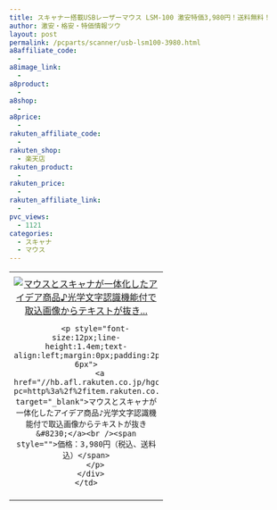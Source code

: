 ```yaml
---
title: スキャナー搭載USBレーザーマウス LSM-100 激安特価3,980円！送料無料！
author: 激安・格安・特価情報ツウ
layout: post
permalink: /pcparts/scanner/usb-lsm100-3980.html
a8affiliate_code:
  -
a8image_link:
  -
a8product:
  -
a8shop:
  -
a8price:
  -
rakuten_affiliate_code:
  -
rakuten_shop:
  - 楽天店
rakuten_product:
  -
rakuten_price:
  -
rakuten_affiliate_link:
  -
pvc_views:
  - 1121
categories:
  - スキャナ
  - マウス
---
```

<table border="0" cellpadding="0" cellspacing="0">
  <tr>
    <td valign="top">
      <div style="border:1px none;margin:0px;padding:6px 0px;width:260px;text-align:center;float:left">
        <a href="//hb.afl.rakuten.co.jp/hgc/02d0120c.93a9cadb.0228af4b.2dfc2ab0/?pc=http%3a%2f%2fitem.rakuten.co.jp%2farchisite%2faa1181200%2f%3fscid%3daf_link_tbl&m=http%3a%2f%2fm.rakuten.co.jp%2farchisite%2fi%2f10005335%2f" target="_blank"><img src="//hbb.afl.rakuten.co.jp/hgb/?pc=http%3a%2f%2fthumbnail.image.rakuten.co.jp%2f%400_mall%2farchisite%2fcabinet%2fimg61617377.jpg%3f_ex%3d240x240&m=http%3a%2f%2fthumbnail.image.rakuten.co.jp%2f%400_mall%2farchisite%2fcabinet%2fimg61617377.jpg" alt="マウスとスキャナが一体化したアイデア商品♪光学文字認識機能付で取込画像からテキストが抜き..." border="0" style="margin:0px;padding:0px" /></a>

        <p style="font-size:12px;line-height:1.4em;text-align:left;margin:0px;padding:2px 6px">
          <a href="//hb.afl.rakuten.co.jp/hgc/02d0120c.93a9cadb.0228af4b.2dfc2ab0/?pc=http%3a%2f%2fitem.rakuten.co.jp%2farchisite%2faa1181200%2f%3fscid%3daf_link_tbl&m=http%3a%2f%2fm.rakuten.co.jp%2farchisite%2fi%2f10005335%2f" target="_blank">マウスとスキャナが一体化したアイデア商品♪光学文字認識機能付で取込画像からテキストが抜き&#8230;</a><br /><span style="">価格：3,980円（税込、送料込）</span>
        </p>
      </div>
    </td>
  </tr>
</table>